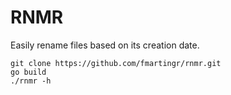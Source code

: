 RNMR
====

Easily rename files based on its creation date.

```
git clone https://github.com/fmartingr/rnmr.git
go build
./rnmr -h
```
